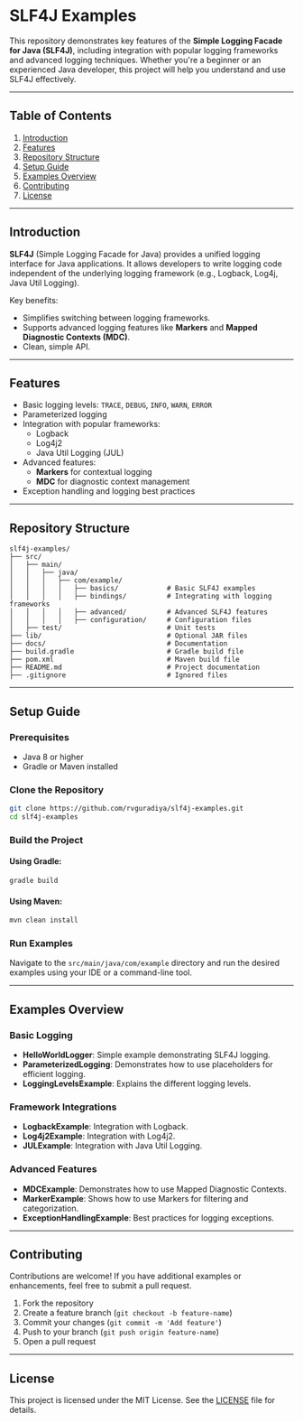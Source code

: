# SLF4J Examples

This repository demonstrates key features of the **Simple Logging Facade for Java (SLF4J)**, including integration with popular logging frameworks and advanced logging techniques. Whether you're a beginner or an experienced Java developer, this project will help you understand and use SLF4J effectively.

---

## Table of Contents

1. [Introduction](#introduction)
2. [Features](#features)
3. [Repository Structure](#repository-structure)
4. [Setup Guide](#setup-guide)
5. [Examples Overview](#examples-overview)
6. [Contributing](#contributing)
7. [License](#license)

---

## Introduction

**SLF4J** (Simple Logging Facade for Java) provides a unified logging interface for Java applications. It allows developers to write logging code independent of the underlying logging framework (e.g., Logback, Log4j, Java Util Logging).

Key benefits:
- Simplifies switching between logging frameworks.
- Supports advanced logging features like **Markers** and **Mapped Diagnostic Contexts (MDC)**.
- Clean, simple API.

---

## Features

- Basic logging levels: `TRACE`, `DEBUG`, `INFO`, `WARN`, `ERROR`
- Parameterized logging
- Integration with popular frameworks:
    - Logback
    - Log4j2
    - Java Util Logging (JUL)
- Advanced features:
    - **Markers** for contextual logging
    - **MDC** for diagnostic context management
- Exception handling and logging best practices

---

## Repository Structure

```
slf4j-examples/
├── src/
│   ├── main/
│   │   ├── java/
│   │   │   ├── com/example/
│   │   │   │   ├── basics/            # Basic SLF4J examples
│   │   │   │   ├── bindings/          # Integrating with logging frameworks
│   │   │   │   ├── advanced/          # Advanced SLF4J features
│   │   │   │   ├── configuration/     # Configuration files
│   ├── test/                          # Unit tests
├── lib/                               # Optional JAR files
├── docs/                              # Documentation
├── build.gradle                       # Gradle build file
├── pom.xml                            # Maven build file
├── README.md                          # Project documentation
├── .gitignore                         # Ignored files
```

---

## Setup Guide

### Prerequisites

- Java 8 or higher
- Gradle or Maven installed

### Clone the Repository
```bash
git clone https://github.com/rvguradiya/slf4j-examples.git
cd slf4j-examples
```

### Build the Project

#### Using Gradle:
```bash
gradle build
```

#### Using Maven:
```bash
mvn clean install
```

### Run Examples
Navigate to the `src/main/java/com/example` directory and run the desired examples using your IDE or a command-line tool.

---

## Examples Overview

### Basic Logging
- **HelloWorldLogger**: Simple example demonstrating SLF4J logging.
- **ParameterizedLogging**: Demonstrates how to use placeholders for efficient logging.
- **LoggingLevelsExample**: Explains the different logging levels.

### Framework Integrations
- **LogbackExample**: Integration with Logback.
- **Log4j2Example**: Integration with Log4j2.
- **JULExample**: Integration with Java Util Logging.

### Advanced Features
- **MDCExample**: Demonstrates how to use Mapped Diagnostic Contexts.
- **MarkerExample**: Shows how to use Markers for filtering and categorization.
- **ExceptionHandlingExample**: Best practices for logging exceptions.

---

## Contributing

Contributions are welcome! If you have additional examples or enhancements, feel free to submit a pull request.

1. Fork the repository
2. Create a feature branch (`git checkout -b feature-name`)
3. Commit your changes (`git commit -m 'Add feature'`)
4. Push to your branch (`git push origin feature-name`)
5. Open a pull request

---

## License

This project is licensed under the MIT License. See the [LICENSE](LICENSE) file for details.

